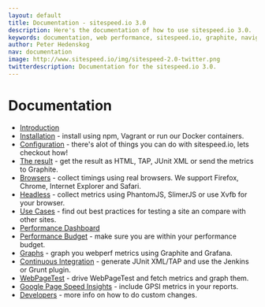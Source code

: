 ```yaml
---
layout: default
title: Documentation - sitespeed.io 3.0
description: Here's the documentation of how to use sitespeed.io 3.0.
keywords: documentation, web performance, sitespeed.io, graphite, navigation timing api
author: Peter Hedenskog
nav: documentation
image: http://www.sitespeed.io/img/sitespeed-2.0-twitter.png
twitterdescription: Documentation for the sitespeed.io 3.0.
---
```

# Documentation

 * [Introduction](/documentation/introduction/)
 * [Installation](/documentation/installation/) - install using npm, Vagrant or run our Docker containers.
 * [Configuration](/documentation/configuration/) - there's alot of things you can do with sitespeed.io, lets checkout how!
 * [The result](/documentation/result/) - get the result as HTML, TAP, JUnit XML or send the metrics to Graphite.
 * [Browsers](/documentation/browsers/) - collect timings using real browsers. We support Firefox, Chrome, Internet Explorer and Safari.
 * [Headless](/documentation/headless/) - collect metrics using PhantomJS, SlimerJS or use Xvfb for your browser.
 * [Use Cases](/documentation/use-cases/) - find out best practices for testing a site an compare with other sites.
 * [Performance Dashboard](/documentation/performance-dashboard/)
 * [Performance Budget](/documentation/performance-budget/) - make sure you are within your performance budget.
 * [Graphs](/documentation/graphs/) - graph you webperf metrics using Graphite and Grafana.
 * [Continuous Integration](/documentation/continuous-integration/) - generate JUnit XML/TAP and use the Jenkins or Grunt plugin.
 * [WebPageTest](/documentation/webpagetest/) - drive WebPageTest and fetch metrics and graph them.
 * [Google Page Speed Insights](/documentation/gpsi/) - include GPSI metrics in your reports.
 * [Developers](/documentation/developers/) - more info on how to do custom changes.
